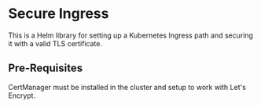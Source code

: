 # Secure Ingress

This is a Helm library for setting up a Kubernetes Ingress path and securing it with a valid TLS certificate.

## Pre-Requisites

CertManager must be installed in the cluster and setup to work with Let's Encrypt.